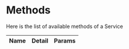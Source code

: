 # Methods 

Here is the list of available methods of a Service 


|Name |Detail| Params|
|-----|------|-------|

